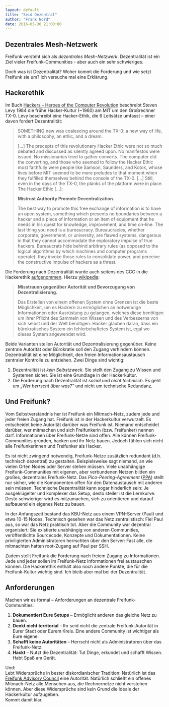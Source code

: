 ```yaml
---
layout: default
title: "Seid Dezentral"
author: "Frank Nord"
date: 2016-05-30 21:00:00
---
```

## Dezentrales Mesh-Netzwerk

Freifunk versteht sich als *dezentrales Mesh-Netzwerk*. Dezentralität ist ein Ziel vieler Freifunk-Communities - aber auch ein sehr schwieriges.

Doch was ist Dezentralität? Woher kommt die Forderung und wie setzt Freifunk sie um? Ich versuche mal eine Erklärung.

<!--break-->
## Hackerethik

Im Buch <a href="http://www.stevenlevy.com/index.php/books/hackers">Hackers – Heroes of the Computer Revolution</a> beschreibt Steven Levy 1984 die frühe Hacker-Kultur (~1960) am MIT um den Großrechner TX-0. Levy beschreibt eine Hacker-Ethik, die 6 Leitsätze umfasst – einer davon fordert Dezentralität:

> SOMETHING new was coalescing around the TX-0: a new way of life, with a  philosophy, an ethic, and a dream. 
>
>[...]
> The precepts of this revolutionary Hacker Ethic were not so much debated and 
> discussed as silently agreed upon. No manifestos were issued. No missionaries 
> tried to gather converts. The computer did the converting, and those who seemed 
> to follow the Hacker Ethic most faithfully were people like Samson, Saunders, and 
> Kotok, whose lives before MIT seemed to be mere preludes to that moment when 
> they fulfilled themselves behind the console of the TX-0. [...] 
> Still, even in the days of the TX-0, the planks of the platform were in place. The 
> Hacker Ethic [...]:
>
> **Mistrust Authority Promote Decentralization.**
> 
> The best way to promote this free exchange of information is to have an open 
> system, something which presents no boundaries between a hacker and a piece of 
> information or an item of equipment that he needs in his quest for knowledge, 
> improvement, and time on-line. The last thing you need is a bureaucracy. 
> Bureaucracies, whether corporate, government, or university, are flawed systems, 
> dangerous in that they cannot accommodate the exploratory impulse of true 
> hackers. Bureaucrats hide behind arbitrary rules (as opposed to the logical 
> algorithms by which machines and computer programs operate): they invoke those 
> rules to consolidate power, and perceive the constructive impulse of hackers as a 
> threat. 

Die Forderung nach Dezentralität wurde auch seitens des CCC in die Hackerethik <a href="https://www.ccc.de/de/hackerethik">aufgenommen</a>. Hierzu <a href="https://de.wikipedia.org/wiki/Hackerethik">wikipedia</a>:

> **Misstrauen gegenüber Autorität und Bevorzugung von Dezentralisierung.**
> 
> Das Erstellen von einem offenen System ohne Grenzen ist die beste Möglichkeit, um es Hackern zu ermöglichen an notwendige Informationen oder 
> Ausrüstung zu gelangen, welches diese benötigen um ihrer Pflicht des Sammeln von Wissen und des Verbesserns von sich selbst und der Welt benötigen.
> Hacker glauben daran, dass ein bürokratisches System ein fehlerbehaftetes System ist, egal wo dieses System angewendet wird.

Beide Varianten stellen Autorität und Dezentralisierung gegenüber. Keine zentrale Autorität oder Bürokratie soll den Zugang verhindern können. Dezentralität ist eine Möglichkeit, den freien Informationsaustausch zentraler Kontrolle zu entziehen. Zwei Dinge sind wichtig:

1. Dezentralität ist *kein Selbstzweck*. Sie stellt den Zugang zu Wissen und Systemen sicher. Sie ist eine Grundlage in der Hackerkultur.
2. Die Forderung nach Dezentralität ist *sozial* und *nicht technisch*. Es geht um *„Wer herrscht über was?”* und nicht um technische Redundanz.

## Und Freifunk?

Vom Selbstverständnis her ist Freifunk ein Mitmach-Netz, zudem jede und jeder freien Zugang hat. Freifunk ist in der Hackerkultur verwurzelt. 
Es entscheidet keine Autorität darüber was Freifunk ist. Niemand entscheidet darüber, wer mitmachen und sich Freifunkerin (bzw. Freifunker) nennen darf. Informationen über Freifunk-Netze sind offen. Alle können Freifunk-Communities gründen, hacken und ihr Netz bauen. Jedoch fühlen sich nicht alle Freifunkerinnen und Freifunker als Hacker. 

Es ist nicht zwingend notwendig, Freifunk-Netze zusätzlich redundant (d.h. technisch dezentral) zu gestalten. Beispielsweise sagt niemand, an wie vielen Orten Nodes oder Server stehen müssen. Viele unabhängige Freifunk-Communities mit eigenen, aber verbundenen Netzen bilden ein großes, dezentrales Freifunk-Netz. Das *Pico-Peering-Agreement* (<a href="http://www.picopeer.net/">PPA</a>) stellt nur sicher, wie die Komponenten offen für den Datenaustausch mit anderen sein müssen.
Technische Dezentralität kann sogar hinderlich sein: Je ausgeklügelter und komplexer das Setup, desto steiler ist die Lernkurve. Desto schwieriger wird es mitzumachen, sich zu orientieren und darauf aufbauend ein eigenes Netz zu bauen.

In der Anfangszeit bestand das KBU-Netz aus einem VPN-Server (Paul) und etwa 10-15 Nodes. Technisch gesehen war das Netz zentralistisch: Fiel Paul aus, so war das Netz praktisch tot. 
Aber die Community war dezentral organisiert: Sie existierte unabhängig von anderen Communities, veröffentlichte Sourcecode, Konzepte und Dokumentationen. Keine priviligierten Administratoren herrschten über den Server: Fast alle, die mitmachten hatten root-Zugang auf Paul per SSH.

Zudem stellt Freifunk die Forderung nach freiem Zugang zu Informationen. Jede und jeder sollen im Freifunk-Netz Informationen frei austauschen können. Die Hackerethik enthält also noch andere Punkte, die für die Freifunk-Kultur wichtig sind. Ich bleib aber mal bei der Dezentralität.

## Anforderungen

Machen wir es formal – Anforderungen an dezentrale Freifunk-Communities:

1. **Dokumentiert Eure Setups** – Ermöglicht anderen das gleiche Netz zu bauen.
2. **Denkt nicht territorial** – Ihr seid nicht die zentrale Freifunk-Autorität in Eurer Stadt oder Eurem Kreis. Eine andere Community ist wichtiger als Eure eigene.
3. **Schafft keine Autoritäten** – Herrscht nicht als Administratoren über das Freifunk-Netz.
4. **Hackt** – Nutzt die Dezentralität: Tut Dinge, erkundet und schafft Wissen. Habt Spaß am Gerät.

Und: <br />
Lebt Widersprüche in bester diskordianischer Tradition: Natürlich ist das <a href="https://wiki.freifunk.net/Freifunk_Advisory_Council">Freifunk Advisory Council</a> eine Autorität. Natürlich schließt ein offenes Mitmach-Netz alle Menschen aus, die Rechnernetze nicht verstehen können. 
Aber diese Widersprüche sind kein Grund die Ideale der Hackerkultur aufzugeben. <br /> 
Kommt damit klar.
